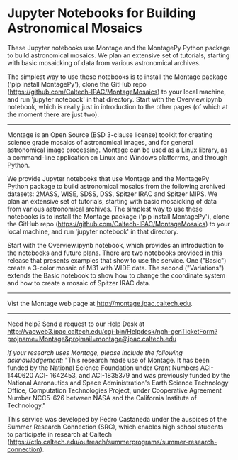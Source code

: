 Jupyter Notebooks for Building Astronomical Mosaics 
===================================================

These Jupyter notebooks use Montage and the MontagePy Python package to build astronomical mosaics.  We plan an extensive set of tutorials, starting with basic mosaicking of data from various astronomical archives.

The simplest way to use these notebooks is to install the Montage package ('pip install MontagePy'), clone the GitHub repo (https://github.com/Caltech-IPAC/MontageMosaics) to your local machine, and run 'jupyter notebook' in that directory.  Start with the Overview.ipynb notebook, which is really just in introduction to the other pages (of which at the moment there are just two).

-------------------------------------------------------------

Montage  is an Open Source (BSD 3-clause license) toolkit for creating science grade mosaics of astronomical images, and for general astronomical image processing.  Montage can be used as a Linux library, as a command-line application on Linux and Windows platforrms, and through Python.

We provide Jupyter notebooks that use Montage and the MontagePy Python package to build astronomical mosaics from the following archived datasets: 2MASS, WISE, SDSS, DSS, Spitzer IRAC and Spitzer MIPS.  We plan an extensive set of tutorials, starting with basic mosaicking of data from various astronomical archives. The simplest way to use these notebooks is to install the Montage package ('pip install MontagePy'), clone the GitHub repo (https://github.com/Caltech-IPAC/MontageMosaics) to your local machine, and run 'jupyter notebook' in that directory.  

Start with the Overview.ipynb notebook, which provides an introduction to the notebooks and future plans. There are two notebooks provided in this release that presents examples that show to use the service. One ("Basic") create a 3-color mosaic of M31 with WIDE data. The second ("Variations") extends the Basic notebook to show how to change the coordinate system and how to create a mosaic of Spitzer IRAC data.


-------------------------------------------------------------


Vist the Montage web page at http://montage.ipac.caltech.edu. 

-------------------------------------------------------------

Need help? Send a request to our Help Desk at http://vaoweb3.ipac.caltech.edu/cgi-bin/Helpdesk/nph-genTicketForm?projname=Montage&projmail=montage@ipac.caltech.edu

 *If your research uses Montage, please include the following acknowledgement:* "This research made use of Montage. It has been funded by the National Science  Foundation under Grant Numbers ACI-1440620 ACI- 1642453, and ACI-1835379 and was previously funded by  the National Aeronautics and Space Administration's Earth Science  Technology Office, Computation Technologies Project, under Cooperative  Agreement Number NCC5-626 between NASA and the California Institute of  Technology."

This service was developed by Pedro Castaneda under the auspices of the Summer Research Connection (SRC), which enables high school students to participate in research at Caltech
(https://ctlo.caltech.edu/outreach/summerprograms/summer-research-connection).


